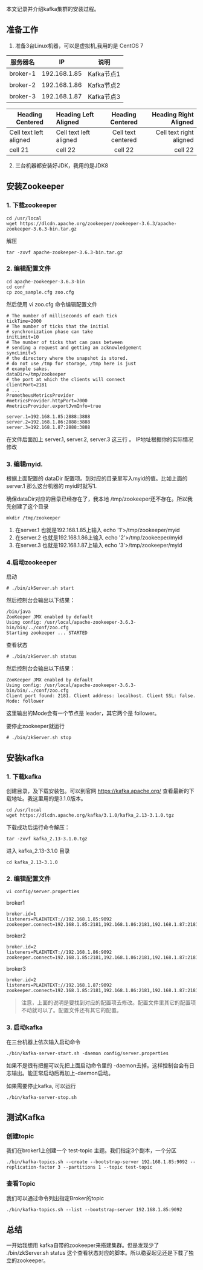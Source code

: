 本文记录并介绍kafka集群的安装过程。

## 准备工作
1. 准备3台Linux机器，可以是虚拟机,我用的是 CentOS 7

服务器名 | IP | 说明
---|---|---
broker-1 | 192.168.1.85 | Kafka节点1
broker-2 | 192.168.1.86 | Kafka节点2
broker-3 | 192.168.1.87 | Kafka节点3

|    Heading Centered    | Heading Left Aligned   |  Heading Centered  |   Heading Right Aligned |
|------------------------|:-----------------------|:------------------:|------------------------:|
| Cell text left aligned | Cell text left aligned | Cell text centered | Cell text right aligned |
| cell 21                | cell 22                |      cell 22       |                 cell 22 |


2. 三台机器都安装好JDK，我用的是JDK8

## 安装Zookeeper

### 1. 下载zookeeper
```
cd /usr/local
wget https://dlcdn.apache.org/zookeeper/zookeeper-3.6.3/apache-zookeeper-3.6.3-bin.tar.gz
```
解压
```
tar -zxvf apache-zookeeper-3.6.3-bin.tar.gz
```
### 2. 编辑配置文件
```
cd apache-zookeeper-3.6.3-bin
cd conf
cp zoo_sample.cfg zoo.cfg
```
然后使用 vi zoo.cfg 命令编辑配置文件
```
# The number of milliseconds of each tick
tickTime=2000
# The number of ticks that the initial
# synchronization phase can take
initLimit=10
# The number of ticks that can pass between
# sending a request and getting an acknowledgement
syncLimit=5
# the directory where the snapshot is stored.
# do not use /tmp for storage, /tmp here is just
# example sakes.
dataDir=/tmp/zookeeper
# the port at which the clients will connect
clientPort=2181
# ...
PrometheusMetricsProvider
#metricsProvider.httpPort=7000
#metricsProvider.exportJvmInfo=true

server.1=192.168.1.85:2888:3888
server.2=192.168.1.86:2888:3888
server.3=192.168.1.87:2888:3888

```
在文件后面加上 server.1, server.2, server.3 这三行 。 IP地址根据你的实际情况修改


### 3. 编辑myid. 
根据上面配置的 dataDir 配置项。到对应的目录里写入myid的值。比如上面的server.1 那么这台机器的 myid时就写1.

确保dataDir对应的目录已经存在了，我本地 /tmp/zookeeper还不存在。所以我先创建了这个目录

```
mkdir /tmp/zookeeper
```

1. 在server.1 也就是192.168.1.85上输入 echo '1'>/tmp/zookeeper/myid
2. 在server.2 也就是192.168.1.86上输入 echo '2'>/tmp/zookeeper/myid
3. 在server.3 也就是192.168.1.87上输入 echo '3'>/tmp/zookeeper/myid

### 4.启动zookeeper
启动
```
# ./bin/zkServer.sh start
```
然后控制台会输出以下结果：
```
/bin/java
ZooKeeper JMX enabled by default
Using config: /usr/local/apache-zookeeper-3.6.3-bin/bin/../conf/zoo.cfg
Starting zookeeper ... STARTED
```

查看状态

```
# ./bin/zkServer.sh status
```
然后控制台会输出以下结果：
```
ZooKeeper JMX enabled by default
Using config: /usr/local/apache-zookeeper-3.6.3-bin/bin/../conf/zoo.cfg
Client port found: 2181. Client address: localhost. Client SSL: false.
Mode: follower
```
这里输出的Mode会有一个节点是 leader，其它两个是 follower。 

要停止zookeeper就运行 
```
# ./bin/zkServer.sh stop
```

## 安装kafka

### 1. 下载kafka

创建目录，及下载安装包。可以到官网 https://kafka.apache.org/ 查看最新的下载地址。我这里用的是3.1.0版本。
```
cd /usr/local
wget https://dlcdn.apache.org/kafka/3.1.0/kafka_2.13-3.1.0.tgz
```
下载成功后运行命令解压：
```
tar -zxvf kafka_2.13-3.1.0.tgz 
```

进入 kafka_2.13-3.1.0 目录
```
cd kafka_2.13-3.1.0
```

### 2. 编辑配置文件
```
vi config/server.properties
```
broker1
```
broker.id=1
listeners=PLAINTEXT://192.168.1.85:9092
zookeeper.connect=192.168.1.85:2181,192.168.1.86:2181,192.168.1.87:2181
```
broker2
```
broker.id=2
listeners=PLAINTEXT://192.168.1.86:9092
zookeeper.connect=192.168.1.85:2181,192.168.1.86:2181,192.168.1.87:2181
```
broker3
```
broker.id=2
listeners=PLAINTEXT://192.168.1.87:9092
zookeeper.connect=192.168.1.85:2181,192.168.1.86:2181,192.168.1.87:2181
```

> 注意，上面的说明是要找到对应的配置项去修改。配置文件里其它的配置项不动就可以了。配置文件还有其它的配置。

### 3. 启动kafka
在三台机器上依次输入启动命令
```
./bin/kafka-server-start.sh -daemon config/server.properties 
```
如果不是很有把握可以先把上面启动命令里的 -daemon去掉。这样控制台会有日志输出。能正常启动后再加上-daemon启动。

如果需要停止kafka, 可以运行 
```
./bin/kafka-server-stop.sh
```

## 测试Kafka

### 创建topic
我们在broker1上创建一个 test-topic 主题。我们指定3个副本，一个分区
```
./bin/kafka-topics.sh --create --bootstrap-server 192.168.1.85:9092 --replication-factor 3 --partitions 1 --topic test-topic
```
### 查看Topic

我们可以通过命令列出指定Broker的topic
```
./bin/kafka-topics.sh --list --bootstrap-server 192.168.1.85:9092
```

## 总结

一开始我想用 kafka自带的zookeeper来搭建集群。但是发现少了 ./bin/zkServer.sh status 这个查看状态对应的脚本。所以稳妥起见还是下载了独立的zookeeper。

